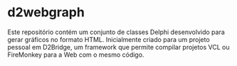 # d2webgraph
Este repositório contém um conjunto de classes Delphi desenvolvido para gerar gráficos no formato HTML. Inicialmente criado para um projeto pessoal em D2Bridge, um framework que permite compilar projetos VCL ou FireMonkey para a Web com o mesmo código.
